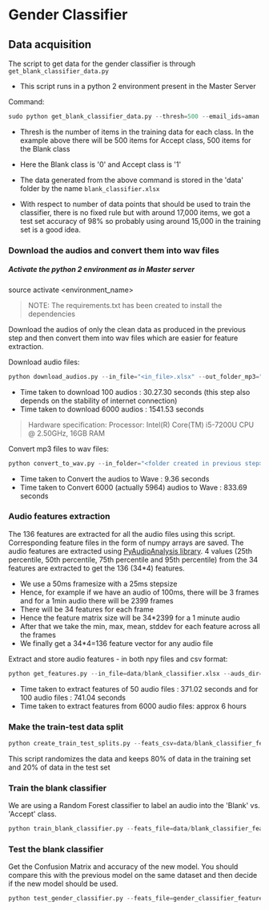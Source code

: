 # Gender Classifier

## Data acquisition

The script to get data for the gender classifier is through `get_blank_classifier_data.py`

- This script runs in a python 2 environment present in the Master Server

Command:
```python
sudo python get_blank_classifier_data.py --thresh=500 --email_ids=aman.khullar@oniondev.com --start_date=2019-01-01 --end_date=2019-05-31 --output=/tmp/blank_classifier.xlsx
```

- Thresh is the number of items in the training data for each class. In the example above there will be 500 items for Accept class, 500 items for the Blank class

- Here the Blank class is '0' and Accept class is '1'

- The data generated from the above command is stored in the 'data' folder by the name `blank_classifier.xlsx`

- With respect to number of data points that should be used to train the classifier, there is no fixed rule but with around 17,000 items, we got a test set accuracy of 98% so probably using around 15,000 in the training set is a good idea.


### Download the audios and convert them into wav files

##### Activate the python 2 environment as in Master server
source activate <environment_name>
> NOTE: The requirements.txt has been created to install the dependencies

Download the audios of only the clean data as produced in the previous step and then convert them into wav files which are easier for feature extraction.

Download audio files:
```python
python download_audios.py --in_file="<in_file>.xlsx" --out_folder_mp3="<folder name>"
```
- Time taken to download 100 audios : 30.27.30 seconds (this step also depends on the stability of internet connection)
- Time taken to download 6000 audios : 1541.53 seconds

> Hardware specification: Processor: Intel(R) Core(TM) i5-7200U CPU @ 2.50GHz, 16GB RAM

Convert mp3 files to wav files:
```python
python convert_to_wav.py --in_folder="<folder created in previous step>" --out_folder="<folder containing wav audios>"
```

- Time taken to Convert the audios to Wave : 9.36 seconds
- Time taken to Convert 6000 (actually 5964) audios to Wave : 833.69 seconds

### Audio features extraction

The 136 features are extracted for all the audio files using this script. Corresponding feature files in the form of numpy arrays are saved. The audio features are extracted using [PyAudioAnalysis library](https://github.com/tyiannak/pyAudioAnalysis/wiki/3.-Feature-Extraction). 4 values (25th percentile, 50th percentile, 75th percentile and 95th percentile) from the 34 features are extracted to get the 136 (34*4) features.

- We use a 50ms framesize with a 25ms stepsize
- Hence, for example if we have an audio of 100ms, there will be 3 frames and for a 1min audio there will be 2399 frames
- There will be 34 features for each frame
- Hence the feature matrix size will be 34*2399 for a 1 minute audio
- After that we take the min, max, mean, stddev for each feature across all the frames
- We finally get a 34*4=136 feature vector for any audio file

Extract and store audio features - in both npy files and csv format:
```python
python get_features.py --in_file=data/blank_classifier.xlsx --auds_dir=audio_files_wav/ --out_file=data/blank_classifier_feats.csv --feats_dir=feats_dir
```

- Time taken to extract features of 50 audio files : 371.02 seconds and for 100 audio files : 741.04 seconds
- Time taken to extract features from 6000 audio files: approx 6 hours

### Make the train-test data split
```python
python create_train_test_splits.py --feats_csv=data/blank_classifier_feats.csv --train_csv=data/blank_classifier_feats_train.csv --test_csv=data/blank_classifier_feats_test.csv
```
This script randomizes the data and keeps 80% of data in the training set and 20% of data in the test set


### Train the blank classifier
We are using a Random Forest classifier to label an audio into the 'Blank' vs. 'Accept' class.

```python
python train_blank_classifier.py --feats_file=data/blank_classifier_feats_train.csv --model_name=blank_classifier_31_05_2021.pkl --scaler_name=blank_classifier_scaler.pkl
```

### Test the blank classifier
Get the Confusion Matrix and accuracy of the new model. You should compare this with the previous model on the same dataset and then decide if the new model should be used.
```python
python test_gender_classifier.py --feats_file=gender_classifier_features_test_17_05_2021.csv --model_name=gender_classifier_temp1.pkl --scaler_name=gender_classifier_scaler_temp1.pkl
```


<!-- ('Accuracy on training set: ', 0.9603130240357741)
('Accuracy on test set: ', 0.931323283082077)
Time taken to train SVM gender classifier : 5.48421382904 seconds

Average Accuracy : 0.931
('F1_score', array([0.92531876, 0.93643411]))


27th May

('Accuracy on training set: ', 0.9575181665735047)
('Accuracy on test set: ', 0.9514237855946399)
Time taken to train SVM gender classifier : 5.38154792786 seconds
('Accuracies : ', array([0.95142379]))
Average Accuracy : 0.951
('F1_score', array([0.94974003, 0.95299838])) -->


